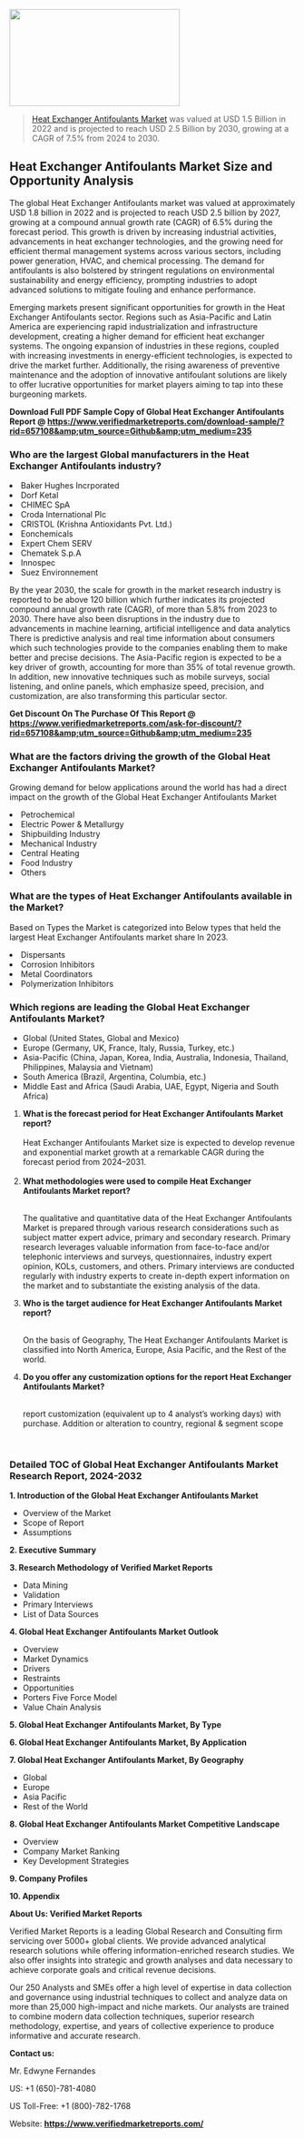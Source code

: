 <img src="https://ffe5etoiles.com/wp-content/uploads/2024/12/MST1-300x171.png" alt="" width="300" height="171" class="alignnone size-medium wp-image-20088" /><blockquote><p><p><a href="https://www.verifiedmarketreports.com/download-sample/?rid=657108&utm_source=Github&utm_medium=235" target="_blank">Heat Exchanger Antifoulants Market</a> was valued at USD 1.5 Billion in 2022 and is projected to reach USD 2.5 Billion by 2030, growing at a CAGR of 7.5% from 2024 to 2030.</p></blockquote><p><h2>Heat Exchanger Antifoulants Market Size and Opportunity Analysis</h2><p>The global Heat Exchanger Antifoulants market was valued at approximately USD 1.8 billion in 2022 and is projected to reach USD 2.5 billion by 2027, growing at a compound annual growth rate (CAGR) of 6.5% during the forecast period. This growth is driven by increasing industrial activities, advancements in heat exchanger technologies, and the growing need for efficient thermal management systems across various sectors, including power generation, HVAC, and chemical processing. The demand for antifoulants is also bolstered by stringent regulations on environmental sustainability and energy efficiency, prompting industries to adopt advanced solutions to mitigate fouling and enhance performance.</p><p>Emerging markets present significant opportunities for growth in the Heat Exchanger Antifoulants sector. Regions such as Asia-Pacific and Latin America are experiencing rapid industrialization and infrastructure development, creating a higher demand for efficient heat exchanger systems. The ongoing expansion of industries in these regions, coupled with increasing investments in energy-efficient technologies, is expected to drive the market further. Additionally, the rising awareness of preventive maintenance and the adoption of innovative antifoulant solutions are likely to offer lucrative opportunities for market players aiming to tap into these burgeoning markets.</p></p><p class=""><strong>Download Full PDF Sample Copy of Global Heat Exchanger Antifoulants Report @ <a href="https://www.verifiedmarketreports.com/download-sample/?rid=657108&amp;utm_source=Github&amp;utm_medium=235" target="_blank">https://www.verifiedmarketreports.com/download-sample/?rid=657108&amp;utm_source=Github&amp;utm_medium=235</a></strong></p><h3 id="" class="">Who are the largest Global manufacturers in the Heat Exchanger Antifoulants industry?</h3><p><li> Baker Hughes Incrporated</li><li> Dorf Ketal</li><li> CHIMEC SpA</li><li> Croda International Plc</li><li> CRISTOL (Krishna Antioxidants Pvt. Ltd.)</li><li> Eonchemicals</li><li> Expert Chem SERV</li><li> Chematek S.p.A</li><li> Innospec</li><li> Suez Environnement</li></p><div class=""><div class="" dir="" data-message-author-role="" data-message-id="" data-message-model-slug=""><div class=""><div class=""><div class=""><div class="" dir="" data-message-author-role="" data-message-id="" data-message-model-slug=""><div class=""><div class=""><p>By the year 2030, the scale for growth in the market research industry is reported to be above 120 billion which further indicates its projected compound annual growth rate (CAGR), of more than 5.8% from 2023 to 2030. There have also been disruptions in the industry due to advancements in machine learning, artificial intelligence and data analytics There is predictive analysis and real time information about consumers which such technologies provide to the companies enabling them to make better and precise decisions. The Asia-Pacific region is expected to be a key driver of growth, accounting for more than 35% of total revenue growth. In addition, new innovative techniques such as mobile surveys, social listening, and online panels, which emphasize speed, precision, and customization, are also transforming this particular sector.</p><p><strong>Get Discount On The Purchase Of This Report @&nbsp; <a href="https://www.verifiedmarketreports.com/ask-for-discount/?rid=657108&amp;utm_source=Github&amp;utm_medium=235" target="_blank">https://www.verifiedmarketreports.com/ask-for-discount/?rid=657108&amp;utm_source=Github&amp;utm_medium=235</a></strong></p></div></div></div></div></div></div></div></div><h3 id="" class="">What are the factors driving the growth of the Global Heat Exchanger Antifoulants Market?</h3><p id="" class="">Growing demand for below applications around the world has had a direct impact on the growth of the Global Heat Exchanger Antifoulants Market</p><p id="" class=""><li> Petrochemical</li><li> Electric Power & Metallurgy</li><li> Shipbuilding Industry</li><li> Mechanical Industry</li><li> Central Heating</li><li> Food Industry</li><li> Others</li></p><h3 id="" class="">What are the types of Heat Exchanger Antifoulants available in the Market?</h3><p id="" class="">Based on Types the Market is categorized into Below types that held the largest Heat Exchanger Antifoulants market share In 2023.</p><p id="" class=""><li> Dispersants</li><li> Corrosion Inhibitors</li><li> Metal Coordinators</li><li> Polymerization Inhibitors</li></p><h3 id="" class="">Which regions are leading the Global Heat Exchanger Antifoulants Market?</h3><ul><li>Global (United States, Global and Mexico)</li><li>Europe (Germany, UK, France, Italy, Russia, Turkey, etc.)</li><li>Asia-Pacific (China, Japan, Korea, India, Australia, Indonesia, Thailand, Philippines, Malaysia and Vietnam)</li><li>South America (Brazil, Argentina, Columbia, etc.)</li><li>Middle East and Africa (Saudi Arabia, UAE, Egypt, Nigeria and South Africa)</li></ul><p><ol><li><strong>What is the forecast period for Heat Exchanger Antifoulants Market report?<br /></strong><br /><span data-sheets-root="1" data-sheets-value="{&quot;1&quot;:2,&quot;2&quot;:&quot;XXXX size is expected to develop revenue and exponential market growth at a remarkable CAGR during the forecast period from 2024&ndash;2030.&quot;}" data-sheets-userformat="{&quot;2&quot;:12674,&quot;4&quot;:{&quot;1&quot;:2,&quot;2&quot;:16776960},&quot;10&quot;:2,&quot;11&quot;:0,&quot;15&quot;:&quot;Arial&quot;,&quot;16&quot;:12}">Heat Exchanger Antifoulants Market size is expected to develop revenue and exponential market growth at a remarkable CAGR during the forecast period from 2024&ndash;2031.</span><br /><br /></li><li><strong>What methodologies were used to compile Heat Exchanger Antifoulants Market report?<br /><br /></strong><p>The qualitative and quantitative data of the&nbsp;Heat Exchanger Antifoulants Market is prepared through various research considerations such as subject matter expert advice, primary and secondary research. Primary research leverages valuable information from face-to-face and/or telephonic interviews and surveys, questionnaires, industry expert opinion, KOLs, customers, and others. Primary interviews are conducted regularly with industry experts to create in-depth expert information on the market and to substantiate the existing analysis of the data.&nbsp;</p></li><li><strong>Who is the target audience for Heat Exchanger Antifoulants Market report?<br /><br /></strong><p>On the basis of Geography, The&nbsp;Heat Exchanger Antifoulants Market is classified into North America, Europe, Asia Pacific, and the Rest of the world.</p></li><li><strong>Do you offer any customization options for the report Heat Exchanger Antifoulants Market?<br /><br /></strong><p>report customization (equivalent up to 4 analyst&rsquo;s working days) with purchase. Addition or alteration to country, regional &amp; segment scope</p><p>&nbsp;</p></li></ol></p><h3 id="" class="">Detailed TOC of Global Heat Exchanger Antifoulants Market Research Report, 2024-2032</h3><p id="" class=""><strong>1. Introduction of the Global Heat Exchanger Antifoulants Market</strong></p><ul><li>Overview of the Market</li><li>Scope of Report</li><li>Assumptions</li></ul><p id="" class=""><strong>2. Executive Summary</strong></p><p id="" class=""><strong>3. Research Methodology of&nbsp;Verified Market Reports</strong></p><ul><li>Data Mining</li><li>Validation</li><li>Primary Interviews</li><li>List of Data Sources</li></ul><p id="" class=""><strong>4. Global Heat Exchanger Antifoulants Market Outlook</strong></p><ul><li>Overview</li><li>Market Dynamics</li><li>Drivers</li><li>Restraints</li><li>Opportunities</li><li>Porters Five Force Model</li><li>Value Chain Analysis</li></ul><p id="" class=""><strong>5. Global Heat Exchanger Antifoulants Market, By&nbsp;Type</strong></p><p id="" class=""><strong>6. Global Heat Exchanger Antifoulants Market, By Application</strong></p><p id="" class=""><strong>7. Global Heat Exchanger Antifoulants Market, By Geography</strong></p><ul><li>Global</li><li>Europe</li><li>Asia Pacific</li><li>Rest of the World</li></ul><p id="" class=""><strong>8. Global Heat Exchanger Antifoulants Market Competitive Landscape</strong></p><ul><li>Overview</li><li>Company Market Ranking</li><li>Key Development Strategies</li></ul><p id="" class=""><strong>9. Company Profiles</strong></p><p id="" class=""><strong>10. Appendix</strong></p><p id="" class=""><strong>About Us: Verified Market Reports</strong></p><p id="" class="">Verified Market Reports is a leading Global Research and Consulting firm servicing over 5000+ global clients. We provide advanced analytical research solutions while offering information-enriched research studies. We also offer insights into strategic and growth analyses and data necessary to achieve corporate goals and critical revenue decisions.</p><p id="" class="">Our 250 Analysts and SMEs offer a high level of expertise in data collection and governance using industrial techniques to collect and analyze data on more than 25,000 high-impact and niche markets. Our analysts are trained to combine modern data collection techniques, superior research methodology, expertise, and years of collective experience to produce informative and accurate research.</p><p id="" class=""><strong>Contact us:</strong></p><p id="" class="">Mr. Edwyne Fernandes</p><p id="" class="">US: +1 (650)-781-4080</p><p id="" class="">US Toll-Free: +1 (800)-782-1768</p><p id="" class="">Website: <a target="" data-test-app-aware-link=""><strong>https://www.verifiedmarketreports.com/</strong></a></p>
